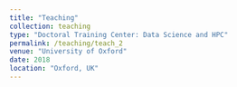```yaml
---
title: "Teaching"
collection: teaching
type: "Doctoral Training Center: Data Science and HPC"
permalink: /teaching/teach_2
venue: "University of Oxford"
date: 2018
location: "Oxford, UK"
---
```


